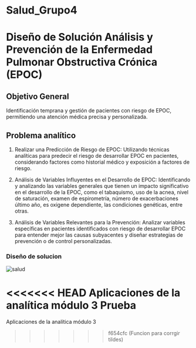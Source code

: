 # Salud_Grupo4
# **Diseño de Solución Análisis y Prevención de la Enfermedad Pulmonar Obstructiva Crónica (EPOC)**

## **Objetivo General**

Identificación temprana y gestión de pacientes con riesgo de EPOC, permitiendo una atención médica precisa y personalizada.

## **Problema analítico**


1. Realizar una Predicción de Riesgo de EPOC: Utilizando técnicas analíticas para predecir el riesgo de desarrollar EPOC en pacientes, considerando factores como historial médico y exposición a factores de riesgo.

 2. Análisis de Variables Influyentes en el Desarrollo de EPOC: Identificando y analizando las variables generales que tienen un impacto significativo en el desarrollo de la EPOC, como 
 el tabaquismo, uso de la acnea, nivel de saturación, examen de espirometría, número de exacerbaciones último año, es oxigene dependiente, las condiciones genéticas, entre otras.

3. Análisis de Variables Relevantes para la Prevención: Analizar variables específicas en pacientes identificados con riesgo de desarrollar EPOC para entender mejor las causas subyacentes y diseñar estrategias de prevención o de control personalizadas.

### **Diseño de solucion**

![salud](https://github.com/andresquinttero/Salud_Grupo4/assets/100113128/42ccca44-6630-4d81-9b16-e0cff9a3f517)

<<<<<<< HEAD
Aplicaciones de la analítica módulo 3
Prueba
=======
Aplicaciones de la analítica módulo 3
>>>>>>> f654cfc (Funcion para corrgir tildes)
